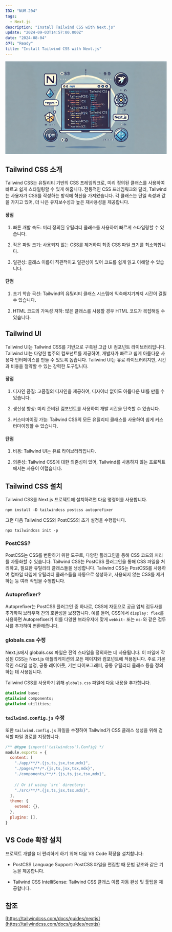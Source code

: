 ```yaml
---
IDX: "NUM-204"
tags:
  - Next.js
description: "Install Tailwind CSS with Next.js"
update: "2024-09-03T14:57:00.000Z"
date: "2024-08-04"
상태: "Ready"
title: "Install Tailwind CSS with Next.js"
---
```

![](image1.png)
## Tailwind CSS 소개

Tailwind CSS는 유틸리티 기반의 CSS 프레임워크로, 미리 정의된 클래스를 사용하여 빠르고 쉽게 스타일링할 수 있게 해줍니다. 전통적인 CSS 프레임워크와 달리, Tailwind는 사용자가 CSS를 작성하는 방식에 혁신을 가져왔습니다. 각 클래스는 단일 속성과 값을 가지고 있어, 더 나은 유지보수성과 높은 재사용성을 제공합니다.

#### 장점

1. 빠른 개발 속도: 미리 정의된 유틸리티 클래스를 사용하여 빠르게 스타일링할 수 있습니다.

1. 작은 파일 크기: 사용되지 않는 CSS를 제거하여 최종 CSS 파일 크기를 최소화합니다.

1. 일관성: 클래스 이름이 직관적이고 일관성이 있어 코드를 쉽게 읽고 이해할 수 있습니다.

#### 단점

1. 초기 학습 곡선: Tailwind의 유틸리티 클래스 시스템에 익숙해지기까지 시간이 걸릴 수 있습니다.

1. HTML 코드의 가독성 저하: 많은 클래스를 사용할 경우 HTML 코드가 복잡해질 수 있습니다.

## Tailwind UI

Tailwind UI는 Tailwind CSS를 기반으로 구축된 고급 UI 컴포넌트 라이브러리입니다. Tailwind UI는 다양한 범주의 컴포넌트를 제공하여, 개발자가 빠르고 쉽게 아름다운 사용자 인터페이스를 만들 수 있도록 돕습니다. Tailwind UI는 유료 라이브러리지만, 시간과 비용을 절약할 수 있는 강력한 도구입니다.

#### 장점

1. 디자인 품질: 고품질의 디자인을 제공하여, 디자이너 없이도 아름다운 UI를 만들 수 있습니다.

1. 생산성 향상: 미리 준비된 컴포넌트를 사용하여 개발 시간을 단축할 수 있습니다.

1. 커스터마이징 가능: Tailwind CSS의 모든 유틸리티 클래스를 사용하여 쉽게 커스터마이징할 수 있습니다.

#### 단점

1. 비용: Tailwind UI는 유료 라이브러리입니다.

1. 의존성: Tailwind CSS에 대한 의존성이 있어, Tailwind를 사용하지 않는 프로젝트에서는 사용이 어렵습니다.

## Tailwind CSS 설치

Tailwind CSS를 Next.js 프로젝트에 설치하려면 다음 명령어를 사용합니다.

```shell
npm install -D tailwindcss postcss autoprefixer
```

그런 다음 Tailwind CSS와 PostCSS의 초기 설정을 수행합니다.

```shell
npx tailwindcss init -p
```

### PostCSS?

PostCSS는 CSS를 변환하기 위한 도구로, 다양한 플러그인을 통해 CSS 코드의 처리를 자동화할 수 있습니다. Tailwind CSS는 PostCSS 플러그인을 통해 CSS 파일을 처리하고, 필요한 유틸리티 클래스들을 생성합니다. Tailwind CSS는 PostCSS를 사용하여 컴파일 타임에 유틸리티 클래스들을 자동으로 생성하고, 사용되지 않는 CSS를 제거하는 등 여러 작업을 수행합니다.

### Autoprefixer?

Autoprefixer는 PostCSS 플러그인 중 하나로, CSS에 자동으로 공급 업체 접두사를 추가하여 브라우저 간의 호환성을 보장합니다. 예를 들어, CSS에서 `display: flex`를 사용하면 Autoprefixer가 이를 다양한 브라우저에 맞게 `webkit-` 또는 `ms-`와 같은 접두사를 추가하여 변환해줍니다.

### globals.css 수정

Next.js에서 globals.css 파일은 전역 스타일을 정의하는 데 사용됩니다. 이 파일에 작성된 CSS는 Next.js 애플리케이션의 모든 페이지와 컴포넌트에 적용됩니다. 주로 기본적인 스타일 설정, 공통 레이아웃, 기본 타이포그래피, 공통 유틸리티 클래스 등을 정의하는 데 사용됩니다.

Tailwind CSS를 사용하기 위해 `globals.css` 파일에 다음 내용을 추가합니다.

```css
@tailwind base;
@tailwind components;
@tailwind utilities;
```

### `tailwind.config.js`  수정

또한 `tailwind.config.js` 파일을 수정하여 Tailwind가 CSS 클래스 생성을 위해 검색할 파일 경로를 지정합니다.

```javascript
/** @type {import('tailwindcss').Config} */
module.exports = {
  content: [
    "./app/**/*.{js,ts,jsx,tsx,mdx}",
    "./pages/**/*.{js,ts,jsx,tsx,mdx}",
    "./components/**/*.{js,ts,jsx,tsx,mdx}",

    // Or if using `src` directory:
    "./src/**/*.{js,ts,jsx,tsx,mdx}",
  ],
  theme: {
    extend: {},
  },
  plugins: [],
}
```

## VS Code 확장 설치

프로젝트 개발을 더 편리하게 하기 위해 다음 VS Code 확장을 설치합니다:

- PostCSS Language Support: PostCSS 파일을 편집할 때 문법 강조와 같은 기능을 제공합니다.

- Tailwind CSS IntelliSense: Tailwind CSS 클래스 이름 자동 완성 및 툴팁을 제공합니다.

## 참조

[https://tailwindcss.com/docs/guides/nextjs](https://tailwindcss.com/docs/guides/nextjs)



